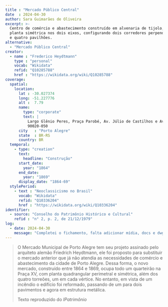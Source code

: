 ```yaml
---
title : "Mercado Público Central" 
date  : 2024-04-30
author: Sara Guimarães de Oliveira
excerpt: >-
  Centro de comércio e abastecimento construído em alvenaria de tijolo, sob
  planta simétrica nos dois eixos, configurando dois corredores perpendiculares
  e quatro pavilhões.
alternative:
  - "Mercado Público Central"
creator:
  - name : "Frederico Heydtmann"
    type : "personal"
    vocab: "Wikidata"
    refid: "Q10285788"
    href : "https://wikidata.org/wiki/Q10285788"
coverage:
  spatial:
    location:
      lat : -30.027374  
      long: -51.227776
      alt :  7.79
      name:
        type: "corporate"
        text: |
          Largo Glênio Peres, Praça Parobé, Av. Júlio de Castilhos e Av. Borges de Medeiros<br />
          90020-050
      city   : "Porto Alegre"
      state  : BR-RS
      country: BR
  temporal:
    - type: "creation"
      text:
        headline: "Construção"
      start_date:
        year: "1864"
      end_date:
        year: "1869"
      display_date: "1864-69"
  stylePeriod:
    - text : "Neoclassicismo no Brasil"
      vocab: "Wikidata"
      refid: "Q10336204"
      href : "https://wikidata.org/wiki/Q10336204"
identifier:
  - source: "Conselho do Patrimônio Histórico e Cultural"
    refid : "n° 2, p. 2, de 21/12/1979"
log:
  - date: 2024-04-30
    message: "Completei o fichamento, falta adicionar mídia, docs e dwg"
---
```


> O Mercado Municipal de Porto Alegre tem seu projeto assinado pelo
> arquiteto alemão Friedrich Heydtmann, ele foi proposto para substituir o
> mercado anterior que já não atendia as necessidades de comércio e
> abastecimento da cidade de Porto Alegre. Dessa forma, o novo mercado,
> construído entre 1864 e 1869, ocupa todo um quarteirão na Praça XV, com
> planta quadrangular perimetral e simétrica, além dos quatro torreões, um
> em cada vértice. No entanto, em vista de um incêndio o edifício foi
> reformado, passando de um para dois pavimentos e agora em estrutura
> metálica. 
> 
>  <footer class="figure-caption">Texto reproduzido
>  do <cite>IPatrimônio</footer>

